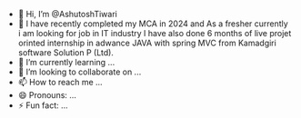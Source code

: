 - 👋 Hi, I’m @AshutoshTiwari
- 👀 I have recently completed my MCA in 2024 and As a fresher currently i am looking for job in IT industry I have also done 6 months of live projet orinted internship in adwance JAVA with spring MVC from Kamadgiri software Solution P (Ltd).
- 🌱 I’m currently learning ...
- 💞️ I’m looking to collaborate on ...
- 📫 How to reach me ...
- 😄 Pronouns: ...
- ⚡ Fun fact: ...

<!---
Ashutosh977135/Ashutosh977135 is a ✨ special ✨ repository because its `README.md` (this file) appears on your GitHub profile.
You can click the Preview link to take a look at your changes.
--->

